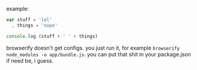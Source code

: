 example:
```javascript
var stuff = 'lol'
  , things = 'nope'

console.log (stuff + ' ' + things)
```

browserify doesn't get configs. you just run it, for example `browserify node_modules -o app/bundle.js`. you can put that shit in your package.json if need be, i guess.

